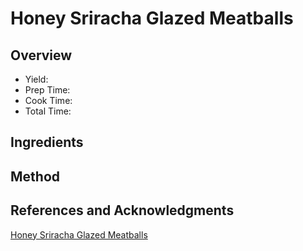 # Honey Sriracha Glazed Meatballs

## Overview

- Yield:
- Prep Time:
- Cook Time:
- Total Time:

## Ingredients


## Method



## References and Acknowledgments

[Honey Sriracha Glazed Meatballs](http://www.eatyourselfskinny.com/honey-sriracha-glazed-meatballs/)

